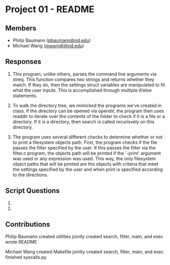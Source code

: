 Project 01 - README
===================

Members
-------

- Philip Baumann (pbaumann@nd.edu)
- Michael Wang (mwang6@nd.edu)

Responses
---------
1. This program, unlike others, parses the command line arguments via 
streq. This function compares two strings and returns whether they match. 
If they do, then the settings struct variables are manipulated to fit what 
the user inputs. This is accomplished through multiple if/else statements. 

2. To walk the directory tree, we mimicked the programs we've created in 
class. If the directory can be opened via opendir, the program then uses 
readdir to iterate over the contents of the folder to check if it is a file or a directory. If it is a directory, then search is called recurisvely on this directory. 

3. The program uses several different checks to determine whether or not 
to print a filesystem objects path. First, the program checks if the file 
passes the filter specified by the user. If this passes the filter via the 
filter.c program, the objects path will be printed if the '-print' 
argument was used or any expression was used. This way, the only 
filesystem object paths that will be printed are the objects with criteria 
that meet the settings specified by the user and when print is specified 
according to the directions. 

Script Questions
----------------

1.

2.



Contributions
-------------
Philip Baumann
	created utilities
	jointly created search, filter, main, and exec
	wrote README

Michael Wang
	created Makefile
	jointly created search, filter, main, and exec
	finished syscalls.py
